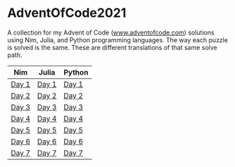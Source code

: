 # AdventOfCode2021
A collection for my Advent of Code (www.adventofcode.com) solutions using Nim, Julia, and Python programming languages. The way each puzzle is solved is the same. These are different translations of that same solve path.

| Nim | Julia | Python |
| --- | ----- | ------ |
| [Day 1](https://github.com/genius487/AdventOfCode2021/blob/main/day01/n21d01.nim) | [Day 1](https://github.com/genius487/AdventOfCode2021/blob/main/day01/j21d01.jl) | [Day 1](https://github.com/genius487/AdventOfCode2021/blob/main/day01/p21d01.py) |
| [Day 2](https://github.com/genius487/AdventOfCode2021/blob/main/day02/n21d02.nim) | [Day 2](https://github.com/genius487/AdventOfCode2021/blob/main/day02/j21d02.jl) | [Day 2](https://github.com/genius487/AdventOfCode2021/blob/main/day02/p21d02.py) |
| [Day 3](https://github.com/genius487/AdventOfCode2021/blob/main/day03/n21d03.nim) | [Day 3](https://github.com/genius487/AdventOfCode2021/blob/main/day03/j21d03.jl) | [Day 3](https://github.com/genius487/AdventOfCode2021/blob/main/day03/p21d03.py) |
| [Day 4](https://github.com/genius487/AdventOfCode2021/blob/main/day04/n21d04.nim) | [Day 4](https://github.com/genius487/AdventOfCode2021/blob/main/day04/j21d04.jl) | [Day 4](https://github.com/genius487/AdventOfCode2021/blob/main/day04/p21d04.py) |
| [Day 5](https://github.com/genius487/AdventOfCode2021/blob/main/day05/n21d05.nim) | [Day 5](https://github.com/genius487/AdventOfCode2021/blob/main/day05/j21d05.jl) | [Day 5](https://github.com/genius487/AdventOfCode2021/blob/main/day05/p21d05.py) |
| [Day 6](https://github.com/genius487/AdventOfCode2021/blob/main/day06/n21d06.nim) | [Day 6](https://github.com/genius487/AdventOfCode2021/blob/main/day06/j21d06.jl) | [Day 6](https://github.com/genius487/AdventOfCode2021/blob/main/day06/p21d06.py) |
| [Day 7](https://github.com/genius487/AdventOfCode2021/blob/main/day07/n21d07.nim) | [Day 7](https://github.com/genius487/AdventOfCode2021/blob/main/day07/j21d07.jl) | [Day 7](https://github.com/genius487/AdventOfCode2021/blob/main/day07/p21d07.py) |
